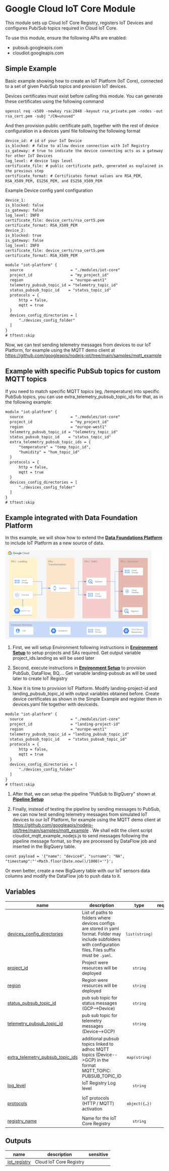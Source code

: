 # Google Cloud IoT Core Module

This module sets up Cloud IoT Core Registry, registers IoT Devices and configures Pub/Sub topics required in Cloud IoT Core.

To use this module, ensure the following APIs are enabled:
* pubsub.googleapis.com
* cloudiot.googleapis.com

## Simple Example

Basic example showing how to create an IoT Platform (IoT Core), connected to a set of given Pub/Sub topics and provision IoT devices.

Devices certificates must exist before calling this module. You can generate these certificates using the following command

```
openssl req -x509 -newkey rsa:2048 -keyout rsa_private.pem -nodes -out rsa_cert.pem -subj "/CN=unused"
```

And then provision public certificate path, together with the rest of device configuration in a devices yaml file following the following format
```
device_id: # id of your IoT Device
is_blocked: # false to allow device connection with IoT Registry
is_gateway: # true to indicate the device connecting acts as a gateway for other IoT Devices
log_level: # device logs level
certificate_file: # public certificate path, generated as explained in the previous step
certificate_format: # Certificates format values are RSA_PEM, RSA_X509_PEM, ES256_PEM, and ES256_X509_PEM
```

Example Device config yaml configuration
```
device_1:
is_blocked: false
is_gateway: false
log_level: INFO
certificate_file: device_certs/rsa_cert5.pem
certificate_format: RSA_X509_PEM
device_2:
is_blocked: true
is_gateway: false
log_level: INFO
certificate_file: device_certs/rsa_cert5.pem
certificate_format: RSA_X509_PEM
```

```hcl
module "iot-platform" {
  source                     = "./modules/iot-core"
  project_id                 = "my_project_id"
  region                     = "europe-west1"
  telemetry_pubsub_topic_id = "telemetry_topic_id"
  status_pubsub_topic_id    = "status_topic_id"
  protocols = {
      http = false,
      mqtt = true
  }
  devices_config_directories = [
      "./devices_config_folder"
  ]
}
# tftest:skip

```

Now, we can test sending telemetry messages from devices to our IoT Platform, for example using the MQTT demo client at https://github.com/googleapis/nodejs-iot/tree/main/samples/mqtt_example

## Example with specific PubSub topics for custom MQTT topics

If you need to match specific MQTT topics (eg, /temperature) into specific PubSub topics, you can use extra_telemetry_pubsub_topic_ids for that, as in the following example:

```hcl
module "iot-platform" {
  source                     = "./modules/iot-core"
  project_id                 = "my_project_id"
  region                     = "europe-west1"
  telemetry_pubsub_topic_id = "telemetry_topic_id"
  status_pubsub_topic_id    = "status_topic_id"
  extra_telemetry_pubsub_topic_ids = {
      "temperature" = "temp_topic_id",
      "humidity" = "hum_topic_id"
  }
  protocols = {
      http = false,
      mqtt = true
  }
  devices_config_directories = [
      "./devices_config_folder"
  ]
}
# tftest:skip

```

## Example integrated with Data Foundation Platform
In this example, we will show how to extend the **[Data Foundations Platform](../../data-solutions/data-platform-foundations/)** to include IoT Platform as a new source of data. 

![Target architecture](./diagram_iot.png)

1. First, we will setup Environment following instructions in **[Environment Setup](../../data-solutions/data-platform-foundations/01-environment/)** to setup projects and SAs required. Get output variable project_ids.landing as will be used later

1. Second, execute instructions in **[Environment Setup](../../data-solutions/data-platform-foundations/02-resources/)** to provision PubSub, DataFlow, BQ,... Get variable landing-pubsub as will be used later to create IoT Registry

1. Now it is time to provision IoT Platform. Modify landing-project-id and landing_pubsub_topic_id with output variables obtained before. Create device certificates as shown in the Simple Example and register them in devices.yaml file together with deviceids.

```hcl
module "iot-platform" {
  source                     = "./modules/iot-core"
  project_id                 = "landing-project-id"
  region                     = "europe-west1"
  telemetry_pubsub_topic_id = "landing_pubsub_topic_id"
  status_pubsub_topic_id    = "status_pubsub_topic_id"
  protocols = {
      http = false,
      mqtt = true
  }
  devices_config_directories = [
      "./devices_config_folder"
  ]
}
# tftest:skip
```
1. After that, we can setup the pipeline "PubSub to BigQuery" shown at **[Pipeline Setup](../../data-solutions/data-platform-foundations/03-pipeline/pubsub_to_bigquery.md)**

1. Finally, instead of testing the pipeline by sending messages to PubSub, we can now test sending telemetry messages from simulated IoT devices to our IoT Platform, for example using the MQTT demo client at https://github.com/googleapis/nodejs-iot/tree/main/samples/mqtt_example . We shall edit the client script cloudiot_mqtt_example_nodejs.js to send messages following the pipeline message format, so they are processed by DataFlow job and inserted in the BigQuery table.
```
const payload = '{"name": "device4", "surname": "NA", "timestamp":"'+Math.floor(Date.now()/1000)+'"}';
```

Or even better, create a new BigQuery table with our IoT sensors data columns and modify the DataFlow job to push data to it.
<!-- BEGIN TFDOC -->

## Variables

| name | description | type | required | default |
|---|---|:---:|:---:|:---:|
| [devices_config_directories](variables.tf#L17) | List of paths to folders where devices configs are stored in yaml format. Folder may include subfolders with configuration files. Files suffix must be `.yaml`. | <code>list&#40;string&#41;</code> | ✓ |  |
| [project_id](variables.tf#L34) | Project were resources will be deployed | <code>string</code> | ✓ |  |
| [region](variables.tf#L48) | Region were resources will be deployed | <code>string</code> | ✓ |  |
| [status_pubsub_topic_id](variables.tf#L59) | pub sub topic for status messages (GCP-->Device) | <code>string</code> | ✓ |  |
| [telemetry_pubsub_topic_id](variables.tf#L64) | pub sub topic for telemetry messages (Device-->GCP) | <code>string</code> | ✓ |  |
| [extra_telemetry_pubsub_topic_ids](variables.tf#L22) | additional pubsub topics linked to adhoc MQTT topics (Device-->GCP) in the format MQTT_TOPIC: PUBSUB_TOPIC_ID | <code>map&#40;string&#41;</code> |  | <code>&#123;&#125;</code> |
| [log_level](variables.tf#L28) | IoT Registry Log level | <code>string</code> |  | <code>&#34;INFO&#34;</code> |
| [protocols](variables.tf#L39) | IoT protocols (HTTP / MQTT) activation | <code title="object&#40;&#123;&#10;  http &#61; bool,&#10;  mqtt &#61; bool&#10;&#125;&#41;">object&#40;&#123;&#8230;&#125;&#41;</code> |  | <code>&#123; http &#61; true, mqtt &#61; true &#125;</code> |
| [registry_name](variables.tf#L53) | Name for the IoT Core Registry | <code>string</code> |  | <code>&#34;cloudiot-registry&#34;</code> |

## Outputs

| name | description | sensitive |
|---|---|:---:|
| [iot_registry](outputs.tf#L17) | Cloud IoT Core Registry |  |

<!-- END TFDOC -->
